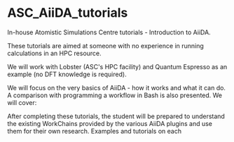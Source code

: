 # ASC_AiiDA_tutorials
In-house Atomistic Simulations Centre tutorials - Introduction to AiiDA.

These tutorials are aimed at someone with no experience in running calculations in an HPC resource.

We will work with Lobster (ASC's HPC facility) and Quantum Espresso as an example (no DFT knowledge is required).

We will focus on the very basics of AiiDA - how it works and what it can do. A comparison with programming a workflow in Bash is also presented.
We will cover:



After completing these tutorials, the student will be prepared to understand the existing WorkChains provided by the various AiiDA plugins and use them for their own research.
Examples and tutorials on each 
